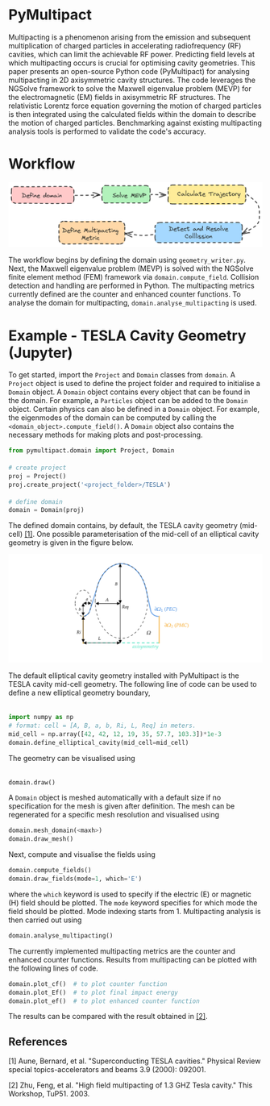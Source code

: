 # PyMultipact

Multipacting is a phenomenon arising from the emission and subsequent multiplication of charged 
particles in accelerating radiofrequency (RF) cavities, which can limit the achievable RF power. 
Predicting field levels at which multipacting occurs is crucial for optimising cavity geometries. 
This paper presents an open-source Python code (PyMultipact) for analysing multipacting 
in 2D axisymmetric cavity structures. The code leverages the NGSolve framework to solve the 
Maxwell eigenvalue problem (MEVP) for the electromagnetic (EM) fields in axisymmetric RF structures.
The relativistic Lorentz force equation governing the motion of charged particles is then integrated 
using the calculated fields within the domain to describe the motion of charged particles. 
Benchmarking against existing multipacting analysis tools is performed to validate the code's accuracy.

# Workflow

<p align="center">
  <img src="./docs/source/images/multipacting_flowchart.png" alt="ALT TEXT" width="600">
</p>

The workflow begins by defining the domain using `geometry_writer.py`. 
Next, the Maxwell eigenvalue problem (MEVP) is solved with the NGSolve finite element method (FEM) 
framework via `domain.compute_field`. Collision detection and handling are performed in Python. 
The multipacting metrics currently defined are the counter and enhanced counter functions. 
To analyse the domain for multipacting, `domain.analyse_multipacting` is used.


# Example - TESLA Cavity Geometry (Jupyter)

To get started, import the ``Project`` and ``Domain`` classes from ``domain``. A ``Project`` object is used to define the project folder
and required to initialise a ``Domain`` object. A ``Domain`` object contains every object that can be found in
the domain. For example, a ``Particles`` object can be added to the ``Domain`` object. Certain physics
can also be defined in a ``Domain`` object. For example, the eigenmodes of the domain can be computed
by calling the ``<domain_object>.compute_field()``. A ``Domain`` object also contains the necessary methods for
making plots and post-processing.

```python
from pymultipact.domain import Project, Domain

# create project
proj = Project()
proj.create_project('<project_folder>/TESLA')

# define domain
domain = Domain(proj)
```

The defined domain contains, by default, the TESLA cavity geometry (mid-cell) [[1]](#1). One possible parameterisation of the 
mid-cell of an elliptical cavity geometry is given in the figure below.

![ALT TEXT](./docs/source/images/tesla_mid_cell.png)

The default elliptical cavity geometry installed with PyMultipact is the TESLA cavity mid-cell geometry. The following 
line of code can be used to define a new elliptical geometry boundary,

```python

import numpy as np
# format: cell = [A, B, a, b, Ri, L, Req] in meters.
mid_cell = np.array([42, 42, 12, 19, 35, 57.7, 103.3])*1e-3
domain.define_elliptical_cavity(mid_cell=mid_cell)
```

The geometry can be visualised using

```python

domain.draw()
```

A ``Domain`` object is meshed automatically with a default size if no specification
for the mesh is given after definition. The mesh can be regenerated for a specific mesh resolution and visualised
using

```python
domain.mesh_domain(<maxh>)
domain.draw_mesh()
```

Next, compute and visualise the fields using

```python
domain.compute_fields()
domain.draw_fields(mode=1, which='E')
```

where the ``which`` keyword is used to specify if the electric (E) or magnetic (H) field should be plotted.
The ``mode`` keyword specifies for which mode the field should be plotted. Mode indexing starts from 1.
Multipacting analysis is then carried out using

```python
domain.analyse_multipacting()
```

The currently implemented multipacting metrics are the counter and enhanced counter functions. 
Results from multipacting can be plotted with the following lines of code.

```python
domain.plot_cf()  # to plot counter function
domain.plot_Ef()  # to plot final impact energy
domain.plot_ef()  # to plot enhanced counter function
```

The results can be compared with the result obtained in  [[2]](#2).

## References
<a id="1">[1]</a> 
Aune, Bernard, et al.
"Superconducting TESLA cavities." Physical Review special topics-accelerators and beams 3.9 (2000): 092001.

<a id="2">[2]</a> 
Zhu, Feng, et al. 
"High field multipacting of 1.3 GHZ Tesla cavity." This Workshop, TuP51. 2003.